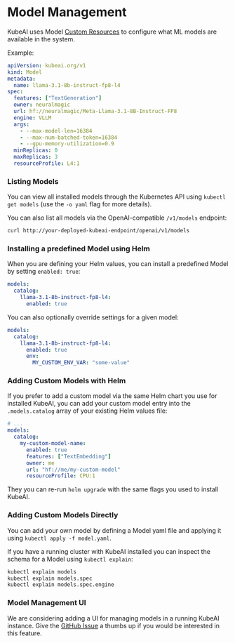 # Model Management

KubeAI uses Model [Custom Resources](https://kubernetes.io/docs/concepts/extend-kubernetes/api-extension/custom-resources/) to configure what ML models are available in the system.

Example:

```yaml
apiVersion: kubeai.org/v1
kind: Model
metadata:
  name: llama-3.1-8b-instruct-fp8-l4
spec:
  features: ["TextGeneration"]
  owner: neuralmagic
  url: hf://neuralmagic/Meta-Llama-3.1-8B-Instruct-FP8
  engine: VLLM
  args:
    - --max-model-len=16384
    - --max-num-batched-token=16384
    - --gpu-memory-utilization=0.9
  minReplicas: 0
  maxReplicas: 3
  resourceProfile: L4:1
```

### Listing Models

You can view all installed models through the Kubernetes API using `kubectl get models` (use the `-o yaml` flag for more details).

You can also list all models via the OpenAI-compatible `/v1/models` endpoint:

```bash
curl http://your-deployed-kubeai-endpoint/openai/v1/models
```

### Installing a predefined Model using Helm

When you are defining your Helm values, you can install a predefined Model by setting `enabled: true`:

```yaml
models:
  catalog:
    llama-3.1-8b-instruct-fp8-l4:
      enabled: true
```

You can also optionally override settings for a given model:

```yaml
models:
  catalog:
    llama-3.1-8b-instruct-fp8-l4:
      enabled: true
      env:
        MY_CUSTOM_ENV_VAR: "some-value"
```

### Adding Custom Models with Helm

If you prefer to add a custom model via the same Helm chart you use for installed KubeAI, you can add your custom model entry into the `.models.catalog` array of your existing Helm values file:

```yaml
# ...
models:
  catalog:
    my-custom-model-name:
      enabled: true
      features: ["TextEmbedding"]
      owner: me
      url: "hf://me/my-custom-model"
      resourceProfile: CPU:1
```

They you can re-run `helm upgrade` with the same flags you used to install KubeAI.

### Adding Custom Models Directly

You can add your own model by defining a Model yaml file and applying it using `kubectl apply -f model.yaml`.

If you have a running cluster with KubeAI installed you can inspect the schema for a Model using `kubectl explain`:

```bash
kubectl explain models
kubectl explain models.spec
kubectl explain models.spec.engine
```

### Model Management UI

We are considering adding a UI for managing models in a running KubeAI instance. Give the [GitHub Issue](https://github.com/substratusai/kubeai/issues/148) a thumbs up if you would be interested in this feature.

